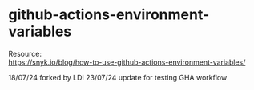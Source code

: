 # github-actions-environment-variables

Resource: <br>
https://snyk.io/blog/how-to-use-github-actions-environment-variables/

18/07/24 forked by LDI
23/07/24 update for testing GHA workflow
